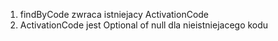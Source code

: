 1. findByCode zwraca istniejacy ActivationCode
2. ActivationCode jest Optional of null dla nieistniejacego kodu
